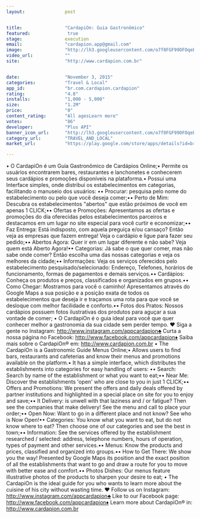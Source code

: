 ```yaml
---
layout:               post


title:                "CardapiOn: Guia Gastronômico"
featured:              true
stage:                execution
email:                "cardapion.app@gmail.com"
image:                "http://lh3.googleusercontent.com/o7f8FGF99OFOqeEaeNGGhfjAQZmtfyUOCBreMDHfjUagvnVfyUYoOihLxjxWk-oU-OCS=w300"
video_url:            ""
site:                 "http://www.cardapion.com.br"


date:                 "November 3, 2015"
categories:           "Travel & Local"
app_id:               "br.com.cardapion.cardapion"
rating:               "4.8"
installs:             "1,000 - 5,000"
size:                 "1.2M"
price:                "0"
content_rating:       "All agesLearn more"
votes:                "86"
developer:            "Plus API"
banner_icon_url:      "http://lh3.googleusercontent.com/o7f8FGF99OFOqeEaeNGGhfjAQZmtfyUOCBreMDHfjUagvnVfyUYoOihLxjxWk-oU-OCS=w300"
category_url:         "TRAVEL_AND_LOCAL"
market_url:           "https://play.google.com/store/apps/details?id=br.com.cardapion.cardapion&hl=en"

---
```

• O CardapiOn é um Guia Gastronômico de Cardápios Online;• Permite os usuários encontrarem bares, restaurantes e lanchonetes e conhecerem seus cardápios e promoções disponíveis na plataforma.• Possui uma Interface simples, onde distribui os estabelecimentos em categorias, facilitando o manuseio dos usuários:
•• Procurar: pesquisa pelo nome do estabelecimento ou pelo que você deseja comer;•• Perto de Mim: Descubra os estabelecimentos "abertos" que estão próximos de você em apenas 1 CLICK;•• Ofertas e Promoções: Apresentamos as ofertas e promoções do dia oferecidas pelos estabelecimentos parceiros e destacamos em um lugar no site especial para você curtir e economizar;•• Faz Entrega: Está indisposto, com aquela preguiça e/ou cansaço? Então veja as empresas que fazem entrega! Veja o cardápio e ligue para fazer seu pedido;•• Abertos Agora: Quer ir em um lugar diferente e não sabe? Veja quem está Aberto Agora!•• Categorias: Já sabe o que quer comer, mas não sabe onde comer? Então escolha uma das nossas categorias e veja os melhores da cidade;•• Informações: Veja os serviços oferecidos pelo estabelecimento pesquisado/selecionado: Endereço, Telefones, horários de funcionamento, formas de pagamentos e demais serviços.•• Cardápios: Conheça os produtos e preços, classificados e organizados em grupos.••  Como Chegar: Mostramos para você o caminho! Apresentamos através do Google Maps a sua posição e a posição exata de todos os estabelecimentos que deseja ir e traçamos uma rota para que você se desloque com melhor facilidade e conforto.•• Fotos dos Pratos: Nossos cardápios possuem fotos ilustrativas dos produtos para aguçar a sua vontade de comer;
• O CardapiOn é o guia ideal para você que quer conhecer melhor a gastronomia da sua cidade sem perder tempo. 
♥ Siga a gente no Instagram: http://www.instagram.com/appcardapion♣ Curta a nossa página no Facebook: http://www.facebook.com/appcardapion♦ Saiba mais sobre o CardapiOn® em: http://www.cardapion.com.br
 • The CardapiOn is a Gastronomic Guide Menus Online;• Allows users to find bars, restaurants and cafeterias and know their menus and promotions available on the platform.• It has a simple interface, which distributes the establishments into categories for easy handling of users:
•• Search: Search by name of the establishment or what you want to eat;•• Near Me: Discover the establishments 'open' who are close to you in just 1 CLICK;•• Offers and Promotions: We present the offers and daily deals offered by partner institutions and highlighted in a special place on site for you to enjoy and save;•• It Delivery: is unwell with that laziness and / or fatigue? Then see the companies that make delivery! See the menu and call to place your order;•• Open Now: Want to go in a different place and not know? See who is Now Open!•• Categories: You know what you want to eat, but do not know where to eat? Then choose one of our categories and see the best in town;•• Information: See the services offered by the establishment researched / selected: address, telephone numbers, hours of operation, types of payment and other services.•• Menus: Know the products and prices, classified and organized into groups.•• How to Get There: We show you the way! Presented by Google Maps its position and the exact position of all the establishments that want to go and draw a route for you to move with better ease and comfort.•• Photos Dishes: Our menus feature illustrative photos of the products to sharpen your desire to eat;
• The CardapiOn is the ideal guide for you who wants to learn more about the cuisine of his city without wasting time.
♥ Follow us on Instagram: http://www.instagram.com/appcardapion♣ Like to our Facebook page: http://www.facebook.com/appcardapion♦ Learn more about CardapiOn® in: http://www.cardapion.com.br
 
